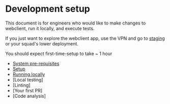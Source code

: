 # Development setup

This document is for engineers who would like to make changes to webclient, run it locally, and execute tests.

If you just want to explore the webclient app, use the VPN and go to [staging](https://staging-www.gousto.info/) or
your squad's lower deployment.

You should expect first-time-setup to take ~ 1 hour

- [System pre-requisites](pre-requisites.md)
- [Setup](setup.md)
- [Running locally](running-locally.md)
- [Local testing]
- [Linting]
- [Your first PR]
- [Code analysis]
